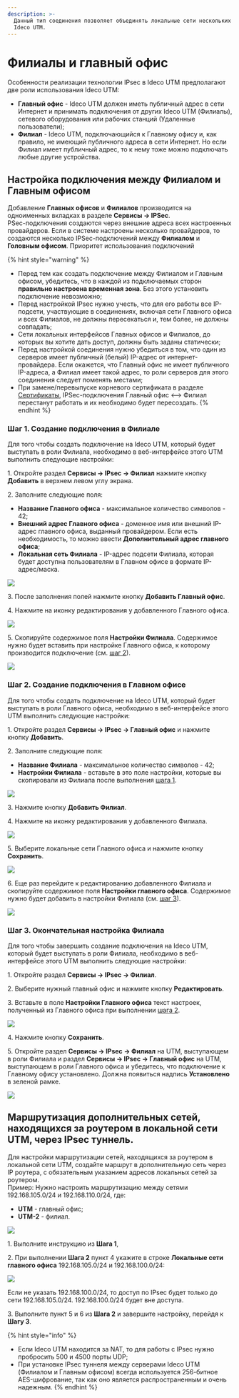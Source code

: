 ```yaml
---
description: >-
  Данный тип соединения позволяет объединять локальные сети нескольких серверов
  Ideco UTM.
---
```


# Филиалы и главный офис

Особенности реализации технологии IPsec в Ideco UTM предполагают две роли использования Ideco UTM:

* **Главный офис** - Ideco UTM должен иметь публичный адрес в сети Интернет и принимать подключения от других Ideco UTM (Филиалы), сетевого оборудования или рабочих станций (Удаленные пользователи);
* **Филиал** - Ideco UTM, подключающийся к Главному офису и, как правило, не имеющий публичного адреса в сети Интернет. Но если Филиал имеет публичный адрес, то к нему тоже можно подключать любые другие устройства.

## Настройка подключения между Филиалом и Главным офисом

Добавление **Главных офисов** и **Филиалов** производится на одноименных вкладках в разделе **Сервисы -> IPSec**. \
PSec-подключения создаются через внешние адреса всех настроенных провайдеров. Если в системе настроены несколько провайдеров, то создаются несколько IPSec-подключений между **Филиалом** и **Головным офисом**. Приоритет использования подключений

{% hint style="warning" %}
* Перед тем как создать подключение между Филиалом и Главным офисом, убедитесь, что в каждой из подключаемых сторон **правильно настроена временная зона**. Без этого установить подключение невозможно;
* Перед настройкой IPsec нужно учесть, что для его работы все IP-подсети, участвующие в соединениях, включая сети Главного офиса и всех Филиалов, не должны пересекаться и, тем более, не должны совпадать;
* Сети локальных интерфейсов Главных офисов и Филиалов, до которых вы хотите дать доступ, должны быть заданы статически;
* Перед настройкой соединения нужно убедиться в том, что один из серверов имеет публичный (белый) IP-адрес от интернет-провайдера. Если окажется, что Главный офис не имеет публичного IP-адреса, а Филиал имеет такой адрес, то роли серверов для этого соединения следует поменять местами;
* При замене/перевыпуске корневого сертификата в разделе [Сертификаты](../certificates/), IPSec-подключения Главный офис <–> Филиал перестанут работать и их необходимо будет пересоздать.
{% endhint %}

### Шаг 1. Создание подключения в Филиале

Для того чтобы создать подключение на Ideco UTM, который будет выступать в роли Филиала, необходимо в веб-интерфейсе этого UTM выполнить следующие настройки:

1\. Откройте раздел **Сервисы -> IPsec -> Филиал** нажмите кнопку **Добавить** в верхнем левом углу экрана.

2\. Заполните следующие поля:

* **Название Главного офиса** - максимальное количество символов - 42;
* **Внешний адрес Главного офиса** - доменное имя или внешний IP-адрес главного офиса, выданный провайдером. Если есть необходимость, то можно ввести **Дополнительный адрес главного офиса**;
* **Локальная сеть Филиала** - IP-адрес подсети Филиала, которая будет доступна пользователям в Главном офисе в формате IP-адрес/маска.

![](../../../.gitbook/assets/ipsec-step1.png)

3\. После заполнения полей нажмите кнопку **Добавить Главный офис**.

4\. Нажмите на иконку редактирования у добавленного Главного офиса.

![](../../../.gitbook/assets/ipsec-step2.png)

5\. Скопируйте содержимое поля **Настройки Филиала**. Содержимое нужно будет вставить при настройке Главного офиса, к которому производится подключение (см. [шаг 2](branch-office-and-main-office.md#shag-2-sozdanie-podklyucheniya-v-glavnom-ofise)).

![](<../../../.gitbook/assets/ipsec-step3 (1).png>)

### Шаг 2. Создание подключения в Главном офисе

Для того чтобы создать подключение на Ideco UTM, который будет выступать в роли Главного офиса, необходимо в веб-интерфейсе этого UTM выполнить следующие настройки:

1\. Откройте раздел **Сервисы -> IPsec -> Главный офис** и нажмите кнопку **Добавить**.

2\. Заполните следующие поля:

* **Название Филиала** - максимальное количество символов - 42;
* **Настройки Филиала** - вставьте в это поле настройки, которые вы скопировали из Филиала после выполнения [шага 1](branch-office-and-main-office.md#shag-1.-sozdanie-podklyucheniya-v-filiale).

![](<../../../.gitbook/assets/ipsec-step4 (1).png>)

3\. Нажмите кнопку **Добавить Филиал**.

4\. Нажмите на иконку редактирования у добавленного Филиала.

![](<../../../.gitbook/assets/ipsec-step5 (1).png>)

5\. Выберите локальные сети Главного офиса и нажмите кнопку **Сохранить**.

![](<../../../.gitbook/assets/ipsec-step6 (1).png>)

6\. Еще раз перейдите к редактированию добавленного Филиала и скопируйте содержимое поля **Настройки главного офиса**. Содержимое нужно будет добавить в настройки Филиала (см. [шаг 3](branch-office-and-main-office.md#shag-3.-okonchatelnaya-nastroika-filiala)).

![](<../../../.gitbook/assets/ipsec-step7 (1).png>)

### Шаг 3. Окончательная настройка Филиала

Для того чтобы завершить создание подключения на Ideco UTM, который будет выступать в роли Филиала, необходимо в веб-интерфейсе этого UTM выполнить следующие настройки:

1\. Откройте раздел **Сервисы -> IPsec -> Филиал**.

2\. Выберите нужный главный офис и нажмите кнопку **Редактировать**.

3\. Вставьте в поле **Настройки Главного офиса** текст настроек, полученный из Главного офиса при выполнении [шага 2](branch-office-and-main-office.md#shag-2.-sozdanie-podklyucheniya-v-glavnom-ofise).

![](<../../../.gitbook/assets/ipsec-step8 (1).png>)

4\. Нажмите кнопку **Сохранить**.

5\. Откройте раздел **Сервисы -> IPsec -> Филиал** на UTM, выступающем в роли Филиала и раздел **Сервисы -> IPsec -> Главный офис** на UTM, выступающем в роли Главного офиса и убедитесь, что подключение к Главному офису установлено. Должна появиться надпись **Установлено** в зеленой рамке.

![](<../../../.gitbook/assets/ipsec-step9 (1).png>)

## Маршрутизация дополнительных сетей, находящихся за роутером в локальной сети UTM, через IPsec туннель.

Для настройки маршрутизации сетей, находящихся за роутером в локальной сети UTM, создайте маршрут в дополнительную сеть через IP роутера, с обязательным указанием адресов локальных сетей за роутером. \
Пример: Нужно настроить маршрутизацию между сетями 192.168.105.0/24 и 192.168.110.0/24, где: 
* **UTM** - главный офис;
* **UTM-2** - филиал.

![](../../../.gitbook/assets/ipsec-step10.png)
 
1\. Выполните инструкцию из **Шага 1**, 

2\. При выполнении **Шага 2** пункт 4 укажите в строке **Локальные сети главного офиса** 192.168.105.0/24 и 192.168.100.0/24:

![](../../../.gitbook/assets/ipsec-step11.png)

Если не указать 192.168.100.0/24, то доступ по IPsec будет только до сети 192.168.105.0/24. 192.168.100.0/24 будет вне доступа.

3\. Выполните пункт 5 и 6 из **Шага 2** и завершите настройку, перейдя к **Шагу 3**.

{% hint style="info" %}
* Если Ideco UTM находится за NAT, то для работы с IPsec нужно пробросить 500 и 4500 порты UDP;
* При установке IPsec туннеля между серверами Ideco UTM (Филиалом и Главным офисом) всегда используется 256-битное AES-шифрование, так как оно является распространенным и очень надежным.
{% endhint %}

